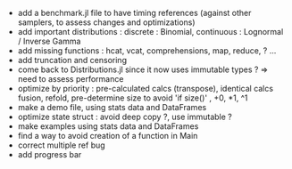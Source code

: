 
- add a benchmark.jl file to have timing references (against other samplers, to assess changes and optimizations)
- add important distributions : discrete : Binomial, continuous : Lognormal / Inverse Gamma
- add missing functions : hcat, vcat, comprehensions, map, reduce,  ? ...
- add truncation and censoring
- come back to Distributions.jl since it now uses immutable types ? => need to assess performance
- optimize by priority : pre-calculated calcs (transpose), identical calcs fusion, refold, pre-determine size to avoid 'if size()' , +0, *1, ^1
- make a demo file, using stats data and DataFrames
- optimize state struct : avoid deep copy ?, use immutable ?
- make examples using stats data and DataFrames
- find a way to avoid creation of a function in Main  
- correct multiple ref bug
- add progress bar
